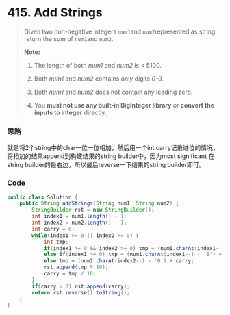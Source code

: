 # 415. Add Strings

> Given two non-negative integers `num1`and `num2`represented as string, return the sum of `num1`and `num2`.
>
> **Note:**
>
> 1. The length of both _num1_ and _num2_ is &lt; 5100.
>
> 2. Both _num1_ and _num2_ contains only digits _0-9_.
>
> 3. Both _num1_ and _num2_ does not contain any leading zero.
>
> 4. You **must not use any built-in BigInteger library** or **convert the inputs to integer** directly.

### 思路

就是将2个string中的char一位一位相加，然后用一个int carry记录进位的情况，将相加的结果append到构建结果的string builder中，因为most significant 在string builder的最右边，所以最后reverse一下结果的string builder即可。

### Code

```java
public class Solution {
    public String addStrings(String num1, String num2) {
        StringBuilder rst = new StringBuilder();
        int index1 = num1.length() - 1;
        int index2 = num2.length() - 1;
        int carry = 0;
        while(index1 >= 0 || index2 >= 0) {
            int tmp;
            if(index1 >= 0 && index2 >= 0) tmp = (num1.charAt(index1--) - '0') + (num2.charAt(index2--) - '0') + carry;
            else if(index1 >= 0) tmp = (num1.charAt(index1--) - '0') + carry;
            else tmp = (num2.charAt(index2--) - '0') + carry;
            rst.append(tmp % 10);
            carry = tmp / 10;
        }
        if(carry > 0) rst.append(carry);
        return rst.reverse().toString();
    }
}
```



